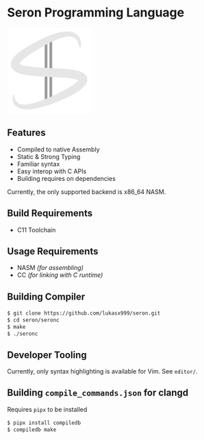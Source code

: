 # Seron Programming Language

<img src="./assets/logo.svg" width="200" height="200">

## Features

- Compiled to native Assembly
- Static & Strong Typing
- Familiar syntax
- Easy interop with C APIs
- Building requires on dependencies

Currently, the only supported backend is x86_64 NASM.

## Build Requirements

- C11 Toolchain

## Usage Requirements

- NASM *(for assembling)*
- CC *(for linking with C runtime)*

## Building Compiler

```
$ git clone https://github.com/lukasx999/seron.git
$ cd seron/seronc
$ make
$ ./seronc
```

## Developer Tooling

Currently, only syntax highlighting is available for Vim. See `editor/`.

## Building `compile_commands.json` for clangd

Requires `pipx` to be installed

```
$ pipx install compiledb
$ compiledb make
```
